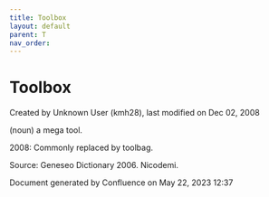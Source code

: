 ```yaml
---
title: Toolbox
layout: default
parent: T
nav_order:
---
```


# Toolbox

Created by  Unknown User (kmh28), last modified on Dec 02, 2008

(noun) a mega tool.

2008: Commonly replaced by toolbag.

Source: Geneseo Dictionary 2006. Nicodemi.

Document generated by Confluence on May 22, 2023 12:37


